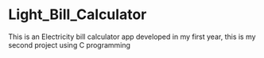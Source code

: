 # Light_Bill_Calculator

This is an Electricity bill calculator app developed in my first year, this is 
my second project using C programming
